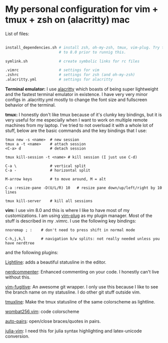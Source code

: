 # My personal configuration for vim + tmux + zsh on (alacritty) mac

List of files:
``` zsh
    
install_dependencies.sh # install zsh, oh-my-zsh, tmux, vim-plug. Try to update vim to
                        # to 8.0 prior to runnig this.

symlink.sh              # create symbolic links for rc files

.vimrc                  # settings for vim
.zshrc                  # settings for zsh (and oh-my-zsh)
.alacritty.yml          # settings for alacritty

```


**Terminal emulator:** I use [alacritty](https://github.com/alacritty/alacritty) which boasts of being super lightweight and the fastest terminal emulator in existence. I have very very minor configs in .alacritty.yml mostly to change the font size and fullscreen behavior of the terminal.

**tmux:** I honestly don't like tmux because of it's clunky key bindings, but it is very useful for me especially when I want to work on multiple remote machines from my laptop. I've tried to not overload it with a whole lot of stuff, below are the basic commands and the key bindings that I use:
```
tmux new -s <name>  # new session
tmux a -t <name>    # attach session
<C-a> d             # detach session

tmux kill-session -t <name> # kill session (I just use C-d)

C-a \               # vertical split
C-a -               # horizontal split

M-arrow keys        # to move around, M = alt

C-a :resize-pane -D(U/L/R) 10   # resize pane down/up/left/right by 10 lines

tmux kill-server    # kill all sessions

```

**vim:** I use vim 8.0 and this is where I like to have most of my customizations. I am using [vim-plug](https://github.com/junegunn/vim-plug) as my plugin manager. Most of the stuff is described in my .vimrc. I use the following key bindings:
```
nnoremap ; :    # don't need to press shift in normal mode

C-h,j,k,l       # navigation b/w splits: not really needed unless you have nerdtree

```

and the following plugins:

[Lightline](https://github.com/itchyny/lightline.vim): adds a beautiful statusline in the editor.

[nerdcommenter](https://github.com/scrooloose/nerdcommenter): Enhanced commenting on your code. I honestly can't live without this.

[vim-fugitive](https://github.com/tpope/vim-fugitive): An awesome git wrapper. I only use this because I like to see the branch name on my statusline. I do other git stuff outside vim.

[tmuxline](https://github.com/edkolev/tmuxline.vim): Make the tmux statusline of the same colorscheme as lightline.

[wombat256.vim](https://github.com/vim-scripts/wombat256.vim): code colorscheme

[auto-pairs](https://github.com/jiangmiao/auto-pairs): open/close braces/quotes in pairs.

[julia-vim](https://github.com/JuliaEditorSupport/julia-vim): I need this for julia syntax highlighting and latex-unicode conversion.

